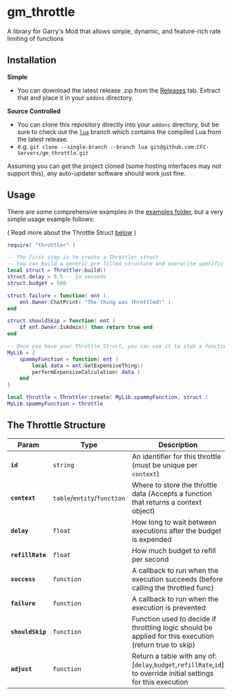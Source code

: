 # gm_throttle
A library for Garry's Mod that allows simple, dynamic, and feature-rich rate limiting of functions

## Installation
**Simple**
 - You can download the latest release .zip from the [Releases](https://github.com/CFC-Servers/gm_throttle/releases) tab. Extract that and place it in your `addons` directory.

**Source Controlled**
 - You can clone this repository directly into your `addons` directory, but be sure to check out the [`lua`](https://github.com/CFC-Servers/gm_throttle/tree/lua) branch which contains the compiled Lua from the latest release.
 - e.g. ``` git clone --single-branch --branch lua git@github.com:CFC-Servers/gm_throttle.git ```

Assuming you can get the project cloned (some hosting interfaces may not support this), any auto-updater software should work just fine.

## Usage
There are some comprehensive examples in the [examples folder](https://github.com/CFC-Servers/gm_throttle/tree/main/example), but a very simple usage example follows:

( Read more about the Throttle Struct [below](https://github.com/CFC-Servers/gm_throttle/blob/main/README.md#the-throttle-structure) )
```lua
require( "throttler" )

-- The first step is to create a Throttler struct
-- You can build a generic pre-filled structure and overwrite specific values:
local struct = Throttler:build()
struct.delay = 0.5 -- In seconds
struct.budget = 500

struct.failure = function( ent )
    ent.Owner:ChatPrint( "The thing was throttled!" )
end

struct.shouldSkip = function( ent )
    if ent.Owner:IsAdmin() then return true end
end

-- Once you have your Throttle Struct, you can use it to stub a function:
MyLib = {
    spammyFunction = function( ent )
        local data = ent:GetExpensiveThing()
        performExpensiveCalculation( data )
    end
}

local throttle = Throttler:create( MyLib.spammyFunction, struct )
MyLib.spammyFunction = throttle
```

## The Throttle Structure
| Param            | Type                        | Description                                                                                                      | Default                            |
|------------------|-----------------------------|------------------------------------------------------------------------------------------------------------------|------------------------------------|
| **`id`**         | `string`                    | An identifier for this throttle (must be unique per `context`)                                                   | `throttler_limit_#`                |
| **`context`**    | `table`/`entity`/`function` | Where to store the throttle data (Accepts a function that returns a context object)                                                          | Function returning the first param |
| **`delay`**      | `float`                     | How long to wait between executions after the budget is expended                                                 | `1`                                |
| **`refillRate`** | `float`                     | How much budget to refill per second                                                                             | `1`                                |
| **`success`**    | `function`                  | A callback to run when the execution succeeds (before calling the throttled func)                                | `noop`                             |
| **`failure`**    | `function`                  | A callback to run when the execution is prevented                                                                | `noop`                             |
| **`shouldSkip`** | `function`                  | Function used to decide if throttling logic should be applied for this execution (return true to skip)           | `noop`                             |
| **`adjust`**     | `function`                  | Return a table with any of: [`delay`,`budget`,`refillRate`,`id`] to override initial settings for this execution | `noop`                             |
